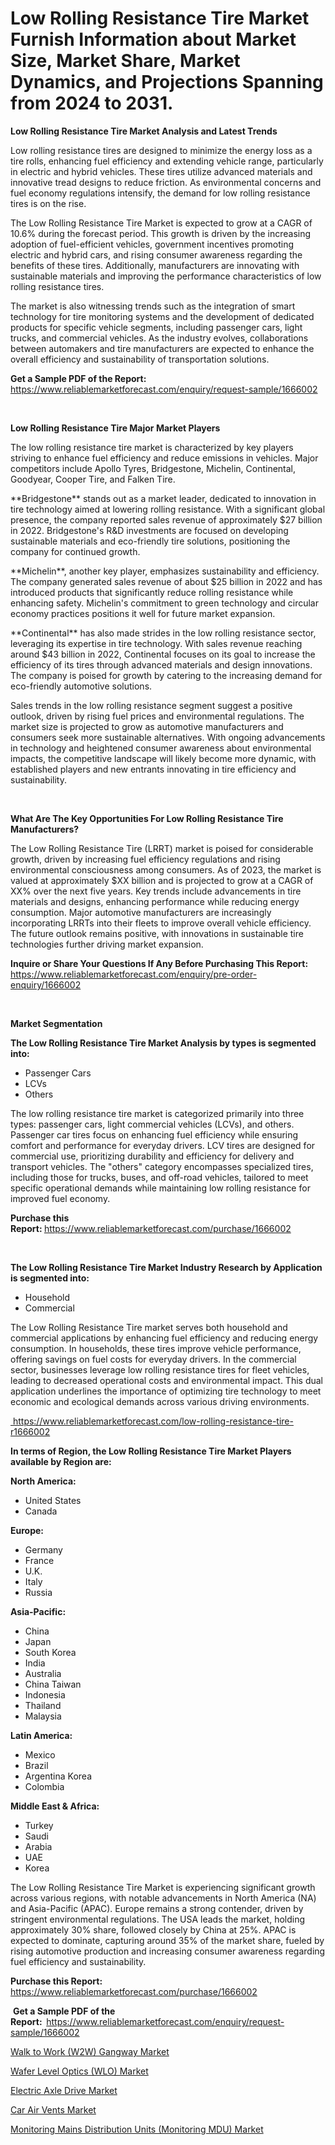 <p><h1>Low Rolling Resistance Tire Market Furnish Information about Market Size, Market Share, Market Dynamics, and Projections Spanning from 2024 to 2031.</h1></p><p><strong>Low Rolling Resistance Tire Market Analysis and Latest Trends</strong></p>
<p><p>Low rolling resistance tires are designed to minimize the energy loss as a tire rolls, enhancing fuel efficiency and extending vehicle range, particularly in electric and hybrid vehicles. These tires utilize advanced materials and innovative tread designs to reduce friction. As environmental concerns and fuel economy regulations intensify, the demand for low rolling resistance tires is on the rise.</p><p>The Low Rolling Resistance Tire Market is expected to grow at a CAGR of 10.6% during the forecast period. This growth is driven by the increasing adoption of fuel-efficient vehicles, government incentives promoting electric and hybrid cars, and rising consumer awareness regarding the benefits of these tires. Additionally, manufacturers are innovating with sustainable materials and improving the performance characteristics of low rolling resistance tires. </p><p>The market is also witnessing trends such as the integration of smart technology for tire monitoring systems and the development of dedicated products for specific vehicle segments, including passenger cars, light trucks, and commercial vehicles. As the industry evolves, collaborations between automakers and tire manufacturers are expected to enhance the overall efficiency and sustainability of transportation solutions.</p></p>
<p><strong>Get a Sample PDF of the Report:&nbsp;</strong> <a href="https://www.reliablemarketforecast.com/enquiry/request-sample/1666002?utm_campaign=1080&utm_medium=2&utm_source=Github&utm_content=ia&utm_term=02112024&utm_id=low-rolling-resistance-tire">https://www.reliablemarketforecast.com/enquiry/request-sample/1666002</a></p>
<p>&nbsp;</p>
<p><strong>Low Rolling Resistance Tire Major Market Players</strong></p>
<p><p>The low rolling resistance tire market is characterized by key players striving to enhance fuel efficiency and reduce emissions in vehicles. Major competitors include Apollo Tyres, Bridgestone, Michelin, Continental, Goodyear, Cooper Tire, and Falken Tire.</p><p>**Bridgestone** stands out as a market leader, dedicated to innovation in tire technology aimed at lowering rolling resistance. With a significant global presence, the company reported sales revenue of approximately $27 billion in 2022. Bridgestone's R&D investments are focused on developing sustainable materials and eco-friendly tire solutions, positioning the company for continued growth.</p><p>**Michelin**, another key player, emphasizes sustainability and efficiency. The company generated sales revenue of about $25 billion in 2022 and has introduced products that significantly reduce rolling resistance while enhancing safety. Michelin's commitment to green technology and circular economy practices positions it well for future market expansion.</p><p>**Continental** has also made strides in the low rolling resistance sector, leveraging its expertise in tire technology. With sales revenue reaching around $43 billion in 2022, Continental focuses on its goal to increase the efficiency of its tires through advanced materials and design innovations. The company is poised for growth by catering to the increasing demand for eco-friendly automotive solutions.</p><p>Sales trends in the low rolling resistance segment suggest a positive outlook, driven by rising fuel prices and environmental regulations. The market size is projected to grow as automotive manufacturers and consumers seek more sustainable alternatives. With ongoing advancements in technology and heightened consumer awareness about environmental impacts, the competitive landscape will likely become more dynamic, with established players and new entrants innovating in tire efficiency and sustainability.</p></p>
<p>&nbsp;</p>
<p><strong>What Are The Key Opportunities For Low Rolling Resistance Tire Manufacturers?</strong></p>
<p><p>The Low Rolling Resistance Tire (LRRT) market is poised for considerable growth, driven by increasing fuel efficiency regulations and rising environmental consciousness among consumers. As of 2023, the market is valued at approximately $XX billion and is projected to grow at a CAGR of XX% over the next five years. Key trends include advancements in tire materials and designs, enhancing performance while reducing energy consumption. Major automotive manufacturers are increasingly incorporating LRRTs into their fleets to improve overall vehicle efficiency. The future outlook remains positive, with innovations in sustainable tire technologies further driving market expansion.</p></p>
<p><strong>Inquire or Share Your Questions If Any Before Purchasing This Report:</strong> <a href="https://www.reliablemarketforecast.com/enquiry/pre-order-enquiry/1666002?utm_campaign=1080&utm_medium=2&utm_source=Github&utm_content=ia&utm_term=02112024&utm_id=low-rolling-resistance-tire">https://www.reliablemarketforecast.com/enquiry/pre-order-enquiry/1666002</a></p>
<p>&nbsp;</p>
<p><strong>Market Segmentation</strong></p>
<p><strong>The Low Rolling Resistance Tire Market Analysis by types is segmented into:</strong></p>
<p><ul><li>Passenger Cars</li><li>LCVs</li><li>Others</li></ul></p>
<p><p>The low rolling resistance tire market is categorized primarily into three types: passenger cars, light commercial vehicles (LCVs), and others. Passenger car tires focus on enhancing fuel efficiency while ensuring comfort and performance for everyday drivers. LCV tires are designed for commercial use, prioritizing durability and efficiency for delivery and transport vehicles. The "others" category encompasses specialized tires, including those for trucks, buses, and off-road vehicles, tailored to meet specific operational demands while maintaining low rolling resistance for improved fuel economy.</p></p>
<p><strong>Purchase this Report:&nbsp;</strong><a href="https://www.reliablemarketforecast.com/purchase/1666002?utm_campaign=1080&utm_medium=2&utm_source=Github&utm_content=ia&utm_term=02112024&utm_id=low-rolling-resistance-tire">https://www.reliablemarketforecast.com/purchase/1666002</a></p>
<p>&nbsp;</p>
<p><strong>The Low Rolling Resistance Tire Market Industry Research by Application is segmented into:</strong></p>
<p><ul><li>Household</li><li>Commercial</li></ul></p>
<p><p>The Low Rolling Resistance Tire market serves both household and commercial applications by enhancing fuel efficiency and reducing energy consumption. In households, these tires improve vehicle performance, offering savings on fuel costs for everyday drivers. In the commercial sector, businesses leverage low rolling resistance tires for fleet vehicles, leading to decreased operational costs and environmental impact. This dual application underlines the importance of optimizing tire technology to meet economic and ecological demands across various driving environments.</p></p>
<p><a href="https://www.reliablemarketforecast.com/low-rolling-resistance-tire-r1666002?utm_campaign=1080&utm_medium=2&utm_source=Github&utm_content=ia&utm_term=02112024&utm_id=low-rolling-resistance-tire">&nbsp;https://www.reliablemarketforecast.com/low-rolling-resistance-tire-r1666002</a></p>
<p><strong>In terms of Region, the Low Rolling Resistance Tire Market Players available by Region are:</strong></p>
<p>
    <p> <strong> North America: </strong>
        <ul>
            <li>United States</li>
            <li>Canada</li>
        </ul>
        </p> 
    <p> <strong> Europe: </strong>
        <ul>
            <li>Germany</li>
            <li>France</li>
            <li>U.K.</li>
            <li>Italy</li>
            <li>Russia</li>
        </ul>
        </p> 
    <p> <strong> Asia-Pacific: </strong>
        <ul>
            <li>China</li>
            <li>Japan</li>
            <li>South Korea</li>
            <li>India</li>
            <li>Australia</li>
            <li>China Taiwan</li>
            <li>Indonesia</li>
            <li>Thailand</li>
            <li>Malaysia</li>
        </ul>
        </p> 
    <p> <strong> Latin America: </strong>
        <ul>
            <li>Mexico</li>
            <li>Brazil</li>
            <li>Argentina Korea</li>
            <li>Colombia</li>
        </ul>
        </p> 
    <p> <strong> Middle East & Africa: </strong>
        <ul>
            <li>Turkey</li>
            <li>Saudi</li>
            <li>Arabia</li>
            <li>UAE</li>
            <li>Korea</li>
        </ul>
    </p>
    </p>
<p><p>The Low Rolling Resistance Tire Market is experiencing significant growth across various regions, with notable advancements in North America (NA) and Asia-Pacific (APAC). Europe remains a strong contender, driven by stringent environmental regulations. The USA leads the market, holding approximately 30% share, followed closely by China at 25%. APAC is expected to dominate, capturing around 35% of the market share, fueled by rising automotive production and increasing consumer awareness regarding fuel efficiency and sustainability.</p></p>
<p><strong>Purchase this Report: </strong><a href="https://www.reliablemarketforecast.com/purchase/1666002?utm_campaign=1080&utm_medium=2&utm_source=Github&utm_content=ia&utm_term=02112024&utm_id=low-rolling-resistance-tire">https://www.reliablemarketforecast.com/purchase/1666002</a></p>
<p>&nbsp;<strong>Get a Sample PDF of the Report:&nbsp;&nbsp;</strong><a href="https://www.reliablemarketforecast.com/enquiry/request-sample/1666002?utm_campaign=1080&utm_medium=2&utm_source=Github&utm_content=ia&utm_term=02112024&utm_id=low-rolling-resistance-tire">https://www.reliablemarketforecast.com/enquiry/request-sample/1666002</a></p>
<p><strong></strong></p>
<p><p><a href="https://issuu.com/reportprime-2/docs/walk-to-work-w2w-gangway-market-siz_8a68aece0bdfbd?utm_campaign=1080&utm_medium=2&utm_source=Github&utm_content=ia&utm_term=02112024&utm_id=low-rolling-resistance-tire">Walk to Work (W2W) Gangway Market</a></p><p><a href="https://www.linkedin.com/pulse/wafer-level-optics-wlo-market-evolution-future-outlook-forecasting-0fktc?utm_campaign=1080&utm_medium=2&utm_source=Github&utm_content=ia&utm_term=02112024&utm_id=low-rolling-resistance-tire">Wafer Level Optics (WLO) Market</a></p><p><a href="https://github.com/gareyratsepny/Market-Research-Report-List-1/blob/main/electric-axle-drive-market.md?utm_campaign=1080&utm_medium=2&utm_source=Github&utm_content=ia&utm_term=02112024&utm_id=low-rolling-resistance-tire">Electric Axle Drive Market</a></p><p><a href="https://github.com/lallietva4l/Market-Research-Report-List-1/blob/main/car-air-vents-market.md?utm_campaign=1080&utm_medium=2&utm_source=Github&utm_content=ia&utm_term=02112024&utm_id=low-rolling-resistance-tire">Car Air Vents Market</a></p><p><a href="https://issuu.com/reportprime-2/docs/monitoring-mains-distribution-units_b4ddf2694550cc?utm_campaign=1080&utm_medium=2&utm_source=Github&utm_content=ia&utm_term=02112024&utm_id=low-rolling-resistance-tire">Monitoring Mains Distribution Units (Monitoring MDU) Market</a></p></p>